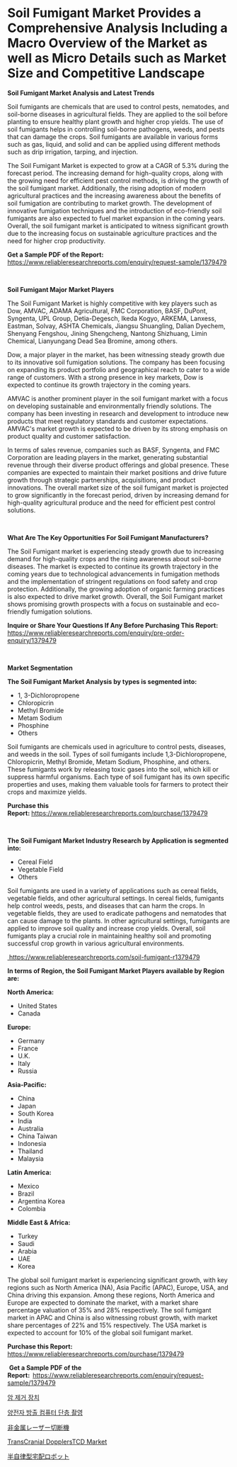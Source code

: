 <p><h1>Soil Fumigant Market Provides a Comprehensive Analysis Including a Macro Overview of the Market as well as Micro Details such as Market Size and Competitive Landscape</h1></p><p><strong>Soil Fumigant Market Analysis and Latest Trends</strong></p>
<p><p>Soil fumigants are chemicals that are used to control pests, nematodes, and soil-borne diseases in agricultural fields. They are applied to the soil before planting to ensure healthy plant growth and higher crop yields. The use of soil fumigants helps in controlling soil-borne pathogens, weeds, and pests that can damage the crops. Soil fumigants are available in various forms such as gas, liquid, and solid and can be applied using different methods such as drip irrigation, tarping, and injection.</p><p>The Soil Fumigant Market is expected to grow at a CAGR of 5.3% during the forecast period. The increasing demand for high-quality crops, along with the growing need for efficient pest control methods, is driving the growth of the soil fumigant market. Additionally, the rising adoption of modern agricultural practices and the increasing awareness about the benefits of soil fumigation are contributing to market growth. The development of innovative fumigation techniques and the introduction of eco-friendly soil fumigants are also expected to fuel market expansion in the coming years. Overall, the soil fumigant market is anticipated to witness significant growth due to the increasing focus on sustainable agriculture practices and the need for higher crop productivity.</p></p>
<p><strong>Get a Sample PDF of the Report:&nbsp;</strong> <a href="https://www.reliableresearchreports.com/enquiry/request-sample/1379479">https://www.reliableresearchreports.com/enquiry/request-sample/1379479</a></p>
<p>&nbsp;</p>
<p><strong>Soil Fumigant Major Market Players</strong></p>
<p><p>The Soil Fumigant Market is highly competitive with key players such as Dow, AMVAC, ADAMA Agricultural, FMC Corporation, BASF, DuPont, Syngenta, UPL Group, Detia-Degesch, Ikeda Kogyo, ARKEMA, Lanxess, Eastman, Solvay, ASHTA Chemicals, Jiangsu Shuangling, Dalian Dyechem, Shenyang Fengshou, Jining Shengcheng, Nantong Shizhuang, Limin Chemical, Lianyungang Dead Sea Bromine, among others.</p><p>Dow, a major player in the market, has been witnessing steady growth due to its innovative soil fumigation solutions. The company has been focusing on expanding its product portfolio and geographical reach to cater to a wide range of customers. With a strong presence in key markets, Dow is expected to continue its growth trajectory in the coming years.</p><p>AMVAC is another prominent player in the soil fumigant market with a focus on developing sustainable and environmentally friendly solutions. The company has been investing in research and development to introduce new products that meet regulatory standards and customer expectations. AMVAC's market growth is expected to be driven by its strong emphasis on product quality and customer satisfaction.</p><p>In terms of sales revenue, companies such as BASF, Syngenta, and FMC Corporation are leading players in the market, generating substantial revenue through their diverse product offerings and global presence. These companies are expected to maintain their market positions and drive future growth through strategic partnerships, acquisitions, and product innovations. The overall market size of the soil fumigant market is projected to grow significantly in the forecast period, driven by increasing demand for high-quality agricultural produce and the need for efficient pest control solutions.</p></p>
<p>&nbsp;</p>
<p><strong>What Are The Key Opportunities For Soil Fumigant Manufacturers?</strong></p>
<p><p>The Soil Fumigant market is experiencing steady growth due to increasing demand for high-quality crops and the rising awareness about soil-borne diseases. The market is expected to continue its growth trajectory in the coming years due to technological advancements in fumigation methods and the implementation of stringent regulations on food safety and crop protection. Additionally, the growing adoption of organic farming practices is also expected to drive market growth. Overall, the Soil Fumigant market shows promising growth prospects with a focus on sustainable and eco-friendly fumigation solutions.</p></p>
<p><strong>Inquire or Share Your Questions If Any Before Purchasing This Report:</strong> <a href="https://www.reliableresearchreports.com/enquiry/pre-order-enquiry/1379479">https://www.reliableresearchreports.com/enquiry/pre-order-enquiry/1379479</a></p>
<p>&nbsp;</p>
<p><strong>Market Segmentation</strong></p>
<p><strong>The Soil Fumigant Market Analysis by types is segmented into:</strong></p>
<p><ul><li>1, 3-Dichloropropene</li><li>Chloropicrin</li><li>Methyl Bromide</li><li>Metam Sodium</li><li>Phosphine</li><li>Others</li></ul></p>
<p><p>Soil fumigants are chemicals used in agriculture to control pests, diseases, and weeds in the soil. Types of soil fumigants include 1,3-Dichloropropene, Chloropicrin, Methyl Bromide, Metam Sodium, Phosphine, and others. These fumigants work by releasing toxic gases into the soil, which kill or suppress harmful organisms. Each type of soil fumigant has its own specific properties and uses, making them valuable tools for farmers to protect their crops and maximize yields.</p></p>
<p><strong>Purchase this Report:&nbsp;</strong><a href="https://www.reliableresearchreports.com/purchase/1379479">https://www.reliableresearchreports.com/purchase/1379479</a></p>
<p>&nbsp;</p>
<p><strong>The Soil Fumigant Market Industry Research by Application is segmented into:</strong></p>
<p><ul><li>Cereal Field</li><li>Vegetable Field</li><li>Others</li></ul></p>
<p><p>Soil fumigants are used in a variety of applications such as cereal fields, vegetable fields, and other agricultural settings. In cereal fields, fumigants help control weeds, pests, and diseases that can harm the crops. In vegetable fields, they are used to eradicate pathogens and nematodes that can cause damage to the plants. In other agricultural settings, fumigants are applied to improve soil quality and increase crop yields. Overall, soil fumigants play a crucial role in maintaining healthy soil and promoting successful crop growth in various agricultural environments.</p></p>
<p><a href="https://www.reliableresearchreports.com/soil-fumigant-r1379479">&nbsp;https://www.reliableresearchreports.com/soil-fumigant-r1379479</a></p>
<p><strong>In terms of Region, the Soil Fumigant Market Players available by Region are:</strong></p>
<p>
    <p> <strong> North America: </strong>
        <ul>
            <li>United States</li>
            <li>Canada</li>
        </ul>
        </p> 
    <p> <strong> Europe: </strong>
        <ul>
            <li>Germany</li>
            <li>France</li>
            <li>U.K.</li>
            <li>Italy</li>
            <li>Russia</li>
        </ul>
        </p> 
    <p> <strong> Asia-Pacific: </strong>
        <ul>
            <li>China</li>
            <li>Japan</li>
            <li>South Korea</li>
            <li>India</li>
            <li>Australia</li>
            <li>China Taiwan</li>
            <li>Indonesia</li>
            <li>Thailand</li>
            <li>Malaysia</li>
        </ul>
        </p> 
    <p> <strong> Latin America: </strong>
        <ul>
            <li>Mexico</li>
            <li>Brazil</li>
            <li>Argentina Korea</li>
            <li>Colombia</li>
        </ul>
        </p> 
    <p> <strong> Middle East & Africa: </strong>
        <ul>
            <li>Turkey</li>
            <li>Saudi</li>
            <li>Arabia</li>
            <li>UAE</li>
            <li>Korea</li>
        </ul>
    </p>
    </p>
<p><p>The global soil fumigant market is experiencing significant growth, with key regions such as North America (NA), Asia Pacific (APAC), Europe, USA, and China driving this expansion. Among these regions, North America and Europe are expected to dominate the market, with a market share percentage valuation of 35% and 28% respectively. The soil fumigant market in APAC and China is also witnessing robust growth, with market share percentages of 22% and 15% respectively. The USA market is expected to account for 10% of the global soil fumigant market.</p></p>
<p><strong>Purchase this Report: </strong><a href="https://www.reliableresearchreports.com/purchase/1379479">https://www.reliableresearchreports.com/purchase/1379479</a></p>
<p>&nbsp;<strong>Get a Sample PDF of the Report:&nbsp;&nbsp;</strong><a href="https://www.reliableresearchreports.com/enquiry/request-sample/1379479">https://www.reliableresearchreports.com/enquiry/request-sample/1379479</a></p>
<p><strong></strong></p>
<p><p><a href="https://github.com/nhaiquang84/Market-Research-Report-List-1/blob/main/9833994126996.md">암 제거 장치</a></p><p><a href="https://github.com/gambitz1998/Market-Research-Report-List-1/blob/main/3558395126995.md">양전자 방출 컴퓨터 단층 촬영</a></p><p><a href="https://github.com/vtbvgl20191192/Market-Research-Report-List-2/blob/main/5030085119915.md">非金属レーザー切断機</a></p><p><a href="https://github.com/jodemen/Market-Research-Report-List-3/blob/main/transcranial-dopplerstcd-market.md">TransCranial DopplersTCD Market</a></p><p><a href="https://github.com/avwofrml53535/Market-Research-Report-List-2/blob/main/9356028119914.md">半自律型宅配ロボット</a></p></p>
